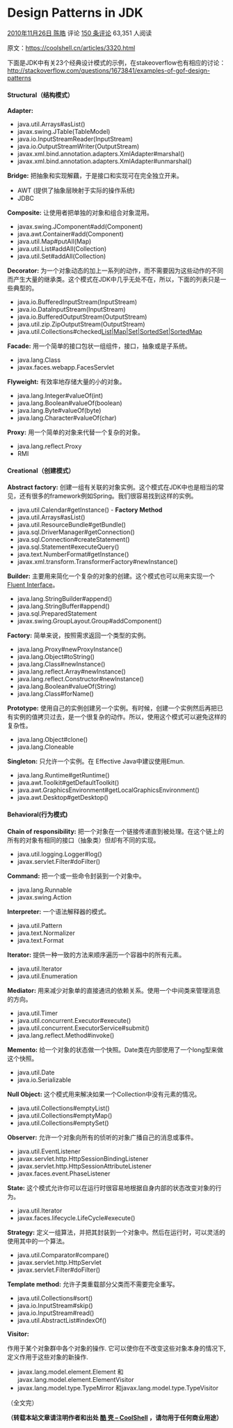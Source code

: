 # Design Patterns in JDK

[2010年11月26日 ](https://coolshell.cn/articles/3320.html) [陈皓](https://coolshell.cn/articles/author/haoel) 评论  [150 条评论](https://coolshell.cn/articles/3320.html#comments)  63,351 人阅读

原文：https://coolshell.cn/articles/3320.html

下面是JDK中有关23个经典设计模式的示例，在stakeoverflow也有相应的讨论：
 http://stackoverflow.com/questions/1673841/examples-of-gof-design-patterns

#### **Structural（结构模式）**

**Adapter:**



- java.util.Arrays#asList()
- javax.swing.JTable(TableModel)
- java.io.InputStreamReader(InputStream)
- java.io.OutputStreamWriter(OutputStream)
- javax.xml.bind.annotation.adapters.XmlAdapter#marshal()
- javax.xml.bind.annotation.adapters.XmlAdapter#unmarshal()

**Bridge:**
 把抽象和实现解藕，于是接口和实现可在完全独立开来。

- AWT (提供了抽象层映射于实际的操作系统)
- JDBC

**Composite:**
 让使用者把单独的对象和组合对象混用。

- javax.swing.JComponent#add(Component)
- java.awt.Container#add(Component)
- java.util.Map#putAll(Map)
- java.util.List#addAll(Collection)
- java.util.Set#addAll(Collection)



**Decorator:**
 为一个对象动态的加上一系列的动作，而不需要因为这些动作的不同而产生大量的继承类。这个模式在JDK中几乎无处不在，所以，下面的列表只是一些典型的。

- java.io.BufferedInputStream(InputStream)
- java.io.DataInputStream(InputStream)
- java.io.BufferedOutputStream(OutputStream)
- java.util.zip.ZipOutputStream(OutputStream)
- java.util.Collections#checked[List|Map|Set|SortedSet|SortedMap]()

**Facade:**
 用一个简单的接口包状一组组件，接口，抽象或是子系统。

- java.lang.Class
- javax.faces.webapp.FacesServlet

**Flyweight:**
 有效率地存储大量的小的对象。

- java.lang.Integer#valueOf(int)
- java.lang.Boolean#valueOf(boolean)
- java.lang.Byte#valueOf(byte)
- java.lang.Character#valueOf(char)

**Proxy:**
 用一个简单的对象来代替一个复杂的对象。

- java.lang.reflect.Proxy
- RMI

#### **Creational（创建模式）**

 **Abstract factory:** 创建一组有关联的对象实例。这个模式在JDK中也是相当的常见，还有很多的framework例如Spring。我们很容易找到这样的实例。	

- java.util.Calendar#getInstance() - **Factory Method**
- java.util.Arrays#asList()
- java.util.ResourceBundle#getBundle()
- java.sql.DriverManager#getConnection()
- java.sql.Connection#createStatement()
- java.sql.Statement#executeQuery()
- java.text.NumberFormat#getInstance()
- javax.xml.transform.TransformerFactory#newInstance()

**Builder:**
 主要用来简化一个复杂的对象的创建。这个模式也可以用来实现一个 [Fluent Interface](https://en.wikipedia.org/wiki/Fluent_interface)。

- java.lang.StringBuilder#append()
- java.lang.StringBuffer#append()
- java.sql.PreparedStatement
- javax.swing.GroupLayout.Group#addComponent()

**Factory:**
 简单来说，按照需求返回一个类型的实例。

- java.lang.Proxy#newProxyInstance()
- java.lang.Object#toString()
- java.lang.Class#newInstance()
- java.lang.reflect.Array#newInstance()
- java.lang.reflect.Constructor#newInstance()
- java.lang.Boolean#valueOf(String)
- java.lang.Class#forName()

**Prototype:**
 使用自己的实例创建另一个实例。有时候，创建一个实例然后再把已有实例的值拷贝过去，是一个很复杂的动作。所以，使用这个模式可以避免这样的复杂性。

- java.lang.Object#clone()
- java.lang.Cloneable

**Singleton:**
 只允许一个实例。在 Effective Java中建议使用Emun.

- java.lang.Runtime#getRuntime()
- java.awt.Toolkit#getDefaultToolkit()
- java.awt.GraphicsEnvironment#getLocalGraphicsEnvironment()
- java.awt.Desktop#getDesktop()

#### **Behavioral(行为模式)**

**Chain of responsibility:**
 把一个对象在一个链接传递直到被处理。在这个链上的所有的对象有相同的接口（抽象类）但却有不同的实现。

- java.util.logging.Logger#log()
- javax.servlet.Filter#doFilter()

**Command:**
 把一个或一些命令封装到一个对象中。

- java.lang.Runnable
- javax.swing.Action

**Interpreter:**
 一个语法解释器的模式。

- java.util.Pattern
- java.text.Normalizer
- java.text.Format

**Iterator:**
 提供一种一致的方法来顺序遍历一个容器中的所有元素。

- java.util.Iterator
- java.util.Enumeration

**Mediator:**
 用来减少对象单的直接通讯的依赖关系。使用一个中间类来管理消息的方向。

- java.util.Timer
- java.util.concurrent.Executor#execute()
- java.util.concurrent.ExecutorService#submit()
- java.lang.reflect.Method#invoke()

**Memento:**
 给一个对象的状态做一个快照。Date类在内部使用了一个long型来做这个快照。

- java.util.Date
- java.io.Serializable

**Null Object:**
 这个模式用来解决如果一个Collection中没有元素的情况。

- java.util.Collections#emptyList()
- java.util.Collections#emptyMap()
- java.util.Collections#emptySet()

**Observer:**
 允许一个对象向所有的侦听的对象广播自己的消息或事件。

- java.util.EventListener
- javax.servlet.http.HttpSessionBindingListener
- javax.servlet.http.HttpSessionAttributeListener
- javax.faces.event.PhaseListener

**State:**
 这个模式允许你可以在运行时很容易地根据自身内部的状态改变对象的行为。

- java.util.Iterator
- javax.faces.lifecycle.LifeCycle#execute()

**Strategy:**
 定义一组算法，并把其封装到一个对象中。然后在运行时，可以灵活的使用其中的一个算法。

- java.util.Comparator#compare()
- javax.servlet.http.HttpServlet
- javax.servlet.Filter#doFilter()

**Template method:**
 允许子类重载部分父类而不需要完全重写。

- java.util.Collections#sort()
- java.io.InputStream#skip()
- java.io.InputStream#read()
- java.util.AbstractList#indexOf()

**Visitor:**

作用于某个对象群中各个对象的操作. 它可以使你在不改变这些对象本身的情况下,定义作用于这些对象的新操作.

- javax.lang.model.element.Element 和javax.lang.model.element.ElementVisitor
- javax.lang.model.type.TypeMirror 和javax.lang.model.type.TypeVisitor

（全文完）



**（转载本站文章请注明作者和出处 [酷 壳 – CoolShell](https://coolshell.cn/) ，请勿用于任何商业用途）**